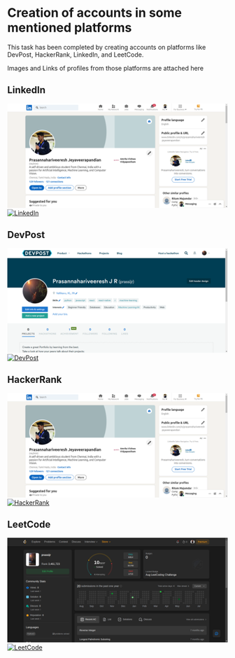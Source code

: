 # Creation of accounts in some mentioned platforms

This task has been completed by creating accounts on platforms like DevPost, HackerRank, LinkedIn, and LeetCode.

Images and Links of profiles from those platforms are attached here

## LinkedIn

![LinkedIn Profile](https://github.com/Prasannahariveeresh/ACMRecruitment-Prasannahariveeresh/blob/main/Task%201%20-%20Creation%20of%20account%20in%20platforms/images/LinkedIn.png?raw=true)
<a href="https://www.linkedin.com/in/prasannahariveeresh-jeyaveerapandian/"><img src="https://img.shields.io/badge/Linkedin-0077b5?style=flat&logo=linkedin" alt="LinkedIn" /></a>

## DevPost

![DevPost Profile](https://github.com/Prasannahariveeresh/ACMRecruitment-Prasannahariveeresh/blob/main/Task%201%20-%20Creation%20of%20account%20in%20platforms/images/DevPost.png?raw=true)
<a href="https://devpost.com/prassijr"><img src="https://img.shields.io/badge/DevPost-8A2BE2" alt="DevPost" /></a>

## HackerRank

![HackerRank Profile](https://github.com/Prasannahariveeresh/ACMRecruitment-Prasannahariveeresh/blob/main/Task%201%20-%20Creation%20of%20account%20in%20platforms/images/LinkedIn.png?raw=true)
<a href="https://www.hackerrank.com/profile/prassijr"><img src="https://img.shields.io/badge/HackerRank-f48024" alt="HackerRank" /></a>

## LeetCode

![HackerRank Profile](https://github.com/Prasannahariveeresh/ACMRecruitment-Prasannahariveeresh/blob/main/Task%201%20-%20Creation%20of%20account%20in%20platforms/images/LeetCode.png?raw=true)
<a href="https://leetcode.com/u/prassijr/"><img src="https://img.shields.io/badge/LeetCode-B92B27" alt="LeetCode" /></a>

